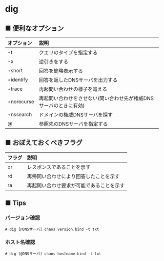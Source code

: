 # dig
## ■ 便利なオプション
|オプション|説明|
|:---|:---|
|-t|クエリのタイプを指定する|
|-x|逆引きをする|
|+short|回答を簡略表示する|
|+identify|回答を返したDNSサーバを出力する|
|+trace|再起問い合わせの様子を追える|
|+norecurse|再起問い合わせをさせない(問い合わせ先が権威DNSサーバのときに有効)|
|+nssearch|ドメインの権威DNSサーバを探す|
|@|参照先のDNSサーバを指定する|

## ■ おぼえておくべきフラグ
|フラグ|説明|
|:---|:---|
|qr|レスポンスであることを示す|
|rd|再帰問い合わせにより回答したことを示す|
|ra|再起問い合わせ要求が可能であることを示す|

## ■ Tips
### バージョン確認
```
# dig [@DNSサーバ] chaos version.bind -t txt
```

### ホスト名確認
```
# dig [@DNSサーバ] chaos hostname.bind -t txt
```
